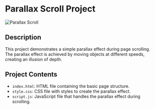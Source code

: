 # Parallax Scroll Project

![Parallax Scroll](parallax-scroll-demo.gif)

## Description

This project demonstrates a simple parallax effect during page scrolling. The parallax effect is achieved by moving objects at different speeds, creating an illusion of depth.

## Project Contents

- `index.html`: HTML file containing the basic page structure.
- `style.css`: CSS file with styles to create the parallax effect.
- `script.js`: JavaScript file that handles the parallax effect during scrolling.

